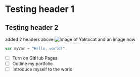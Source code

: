 # Testing header 1
## Testing header 2
added 2 headers above
![Image of Yaktocat](https://octodex.github.com/images/yaktocat.png)
and an image now
```javascript
var myVar = "Hello, world!";
```

- [ ] Turn on GitHub Pages
- [ ] Outline my portfolio
- [ ] Introduce myself to the world
